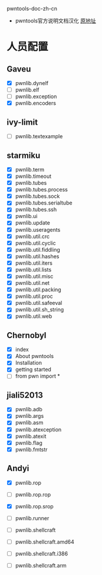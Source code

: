  pwntools-doc-zh-cn
- pwntools官方说明文档汉化 [原地址](https://docs.pwntools.com/en/stable/index.html)

# 人员配置

## Gaveu

- [x] pwnlib.dynelf
- [ ] pwnlib.elf
- [ ] pwnlib.exception
- [x] pwnlib.encoders

## ivy-limit

- [ ] pwnlib.textexample

## starmiku

- [x] pwnlib.term
- [x] pwnlib.timeout
- [x] pwnlib.tubes
- [x] pwnlib.tubes.process
- [x] pwnlib.tubes.sock
- [x] pwnlib.tubes.serialtube
- [x] pwnlib.tubes.ssh
- [x] pwnlib.ui
- [x] pwnlib.update
- [x] pwnlib.useragents
- [x] pwnlib.util.crc
- [x] pwnlib.util.cyclic
- [x] pwnlib.util.fiddling
- [x] pwnlib.util.hashes
- [x] pwnlib.util.iters
- [x] pwnlib.util.lists
- [x] pwnlib.util.misc
- [x] pwnlib.util.net
- [x] pwnlib.util.packing
- [x] pwnlib.util.proc
- [x] pwnlib.util.safeeval
- [x] pwnlib.util.sh_string
- [x] pwnlib.util.web

## Chernobyl

- [x] index
- [x] About pwntools
- [x] Installation
- [x] getting started
- [ ] from pwn import *

## jiali52013

- [x] pwnlib.adb
- [x] pwnlib.args
- [x] pwnlib.asm
- [x] pwnlib.atexception
- [x] pwnlib.atexit
- [x] pwnlib.flag
- [x] pwnlib.fmtstr

## Andyi
- [x] pwnlib.rop
- [ ] pwnlib.rop.rop
- [x] pwnlib.rop.srop
- [ ] pwnlib.runner
- [ ] pwnlib.shellcraft
- [ ] pwnlib.shellcraft.amd64
- [ ] pwnlib.shellcraft.i386
- [ ] pwnlib.shellcraft.arm

